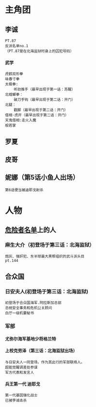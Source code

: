 # 主角团

## 李诚

    PT.87 
    反派名单no.1
    （PT.87是在北海监狱时身上的囚犯号码）

#### 武学
    虎鹤双形拳
    咏春寸拳
    太极拳:
        听劲推手（最早出现于第一话：苏醒）
    北螳螂拳：
        破刀手钩（最早出现于第二话：开门）
    北腿：
        戳脚（最早出现于第二话：开门）
    借相·虎开（最早出现于第二话：开门）
    天鬼借相:走火入魔
    般若掌

## 罗夏

## 皮哥

## 妮娜（第5话小鱼人出场）

    第6话便当被迪耶戈射杀

# 人物

## <u>危险者名单</u>上的人

### 麻生大介（初登场于第三话：北海监狱）

    炮灰、强奸犯、东半球最大黑帮组织的武斗派头目
    pt.144

## 合众国

### 日安夫人(初登场于第三话：北海监狱)
    初登场于合众国海军.阿拉斯加总部
    总统安全事务和危机公关顾问
    白厅一级机要秘书

### 军部

#### 尤弥尔海军基地少将格兰特

#### 上校克劳泽（第三话：北海监狱出场）
    与日安夫人一同登场，作为其此行的军部联络人。
    超能觉醒调差处参谋
    军方代表和发言人


#### 兵王第一代 迪耶戈

    第一代基因强化战士
    已被李诚击杀
